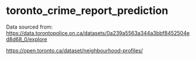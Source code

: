 # toronto_crime_report_prediction

Data sourced from:
https://data.torontopolice.on.ca/datasets/0a239a5563a344a3bbf8452504ed8d68_0/explore

https://open.toronto.ca/dataset/neighbourhood-profiles/